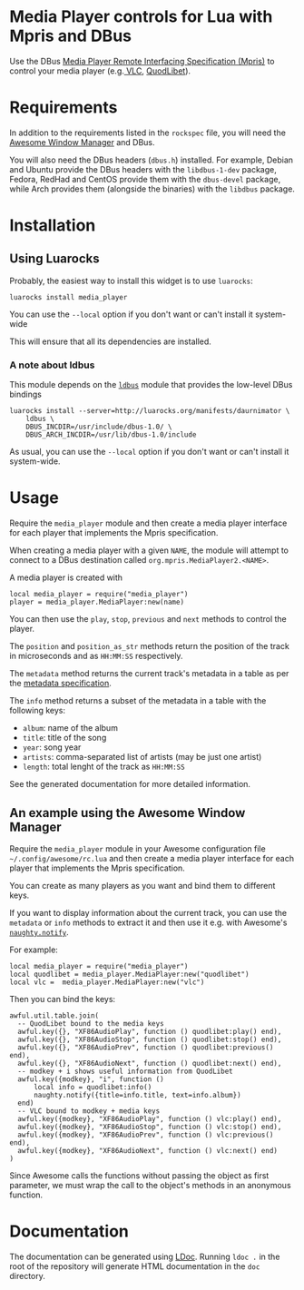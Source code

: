 # Media Player controls for Lua with Mpris and DBus

Use the DBus
[Media Player Remote Interfacing Specification (Mpris)](https://specifications.freedesktop.org/mpris-spec/2.2/)
to control your media player (e.g.[ VLC](https://www.videolan.org/),
[QuodLibet](https://quodlibet.readthedocs.io/)).

# Requirements

In addition to the requirements listed in the `rockspec` file, you will need
the [Awesome Window Manager](https://awesomewm.org) and DBus.

You will also need the DBus headers (`dbus.h`) installed.
For example, Debian and Ubuntu provide the DBus headers with the `libdbus-1-dev`
package, Fedora, RedHad and CentOS provide them with the `dbus-devel` package,
while Arch provides them (alongside the binaries) with the `libdbus` package.

# Installation

## Using Luarocks

Probably, the easiest way to install this widget is to use `luarocks`:

    luarocks install media_player

You can use the `--local` option if you don't want or can't install
it system-wide

This will ensure that all its dependencies are installed.

### A note about ldbus

This module depends on the [`ldbus`](https://github.com/daurnimator/ldbus)
module that provides the low-level DBus bindings

    luarocks install --server=http://luarocks.org/manifests/daurnimator \
        ldbus \
        DBUS_INCDIR=/usr/include/dbus-1.0/ \
        DBUS_ARCH_INCDIR=/usr/lib/dbus-1.0/include

As usual, you can use the `--local` option if you don't want or can't install
it system-wide.

# Usage

Require the `media_player` module and then create a media player interface
for each player that implements the Mpris specification.

When creating a media player with a given `NAME`, the module will
attempt to connect to a DBus destination called `org.mpris.MediaPlayer2.<NAME>`.

A media player is created with

    local media_player = require("media_player")
    player = media_player.MediaPlayer:new(name)

You can then use the `play`, `stop`, `previous` and `next` methods to control
the player.

The `position` and `position_as_str` methods return the position of the track
in microseconds and as `HH:MM:SS` respectively.

The `metadata` method returns the current track's metadata in a table as per the
[metadata specification](https://www.freedesktop.org/wiki/Specifications/mpris-spec/metadata/).

The `info` method returns a subset of the metadata in a table with the following
keys:

* `album`: name of the album
* `title`: title of the song
* `year`: song year
* `artists`: comma-separated list of artists (may be just one artist)
* `length`: total lenght of the track as `HH:MM:SS`

See the generated documentation for more detailed information.

## An example using the Awesome Window Manager

Require the `media_player` module in your Awesome configuration file
`~/.config/awesome/rc.lua` and then create a media player interface
for each player that implements the Mpris specification.

You can create as many players as you want and bind them to different keys.

If you want to display information about the current track, you can use the
`metadata` or `info` methods to extract it and then use it e.g. with Awesome's
[`naughty.notify`](https://awesomewm.org/doc/api/modules/naughty.html#notify).

For example:

    local media_player = require("media_player")
    local quodlibet = media_player.MediaPlayer:new("quodlibet")
    local vlc =  media_player.MediaPlayer:new("vlc")

Then you can bind the keys:

    awful.util.table.join(
      -- QuodLibet bound to the media keys
      awful.key({}, "XF86AudioPlay", function () quodlibet:play() end),
      awful.key({}, "XF86AudioStop", function () quodlibet:stop() end),
      awful.key({}, "XF86AudioPrev", function () quodlibet:previous() end),
      awful.key({}, "XF86AudioNext", function () quodlibet:next() end),
      -- modkey + i shows useful information from QuodLibet
      awful.key({modkey}, "i", function ()
          local info = quodlibet:info()
          naughty.notify({title=info.title, text=info.album})
      end)
      -- VLC bound to modkey + media keys
      awful.key({modkey}, "XF86AudioPlay", function () vlc:play() end),
      awful.key({modkey}, "XF86AudioStop", function () vlc:stop() end),
      awful.key({modkey}, "XF86AudioPrev", function () vlc:previous() end),
      awful.key({modkey}, "XF86AudioNext", function () vlc:next() end)
    )

Since Awesome calls the functions without passing the object as first parameter,
we must wrap the call to the object's methods in an anonymous function.

# Documentation

The documentation can be generated using [LDoc](http://stevedonovan.github.io/ldoc/).
Running `ldoc .` in the root of the repository will generate HTML documentation
in the `doc` directory.
